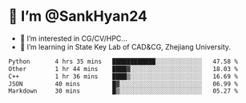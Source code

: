 # 👋 I’m @SankHyan24

- 👀 I’m interested in CG/CV/HPC...
- 🌱 I’m learning in State Key Lab of CAD&CG, Zhejiang University.

<!---
SankHyan24/SankHyan24 is a ✨ special ✨ repository because its `README.md` (this file) appears on your GitHub profile.
You can click the Preview link to take a look at your changes.
--->
<!--START_SECTION:waka-->

```txt
Python       4 hrs 35 mins   ████████████░░░░░░░░░░░░░   47.58 %
Other        1 hr 44 mins    ████▓░░░░░░░░░░░░░░░░░░░░   18.03 %
C++          1 hr 36 mins    ████▒░░░░░░░░░░░░░░░░░░░░   16.69 %
JSON         40 mins         █▓░░░░░░░░░░░░░░░░░░░░░░░   06.99 %
Markdown     30 mins         █▒░░░░░░░░░░░░░░░░░░░░░░░   05.27 %
```

<!--END_SECTION:waka-->
